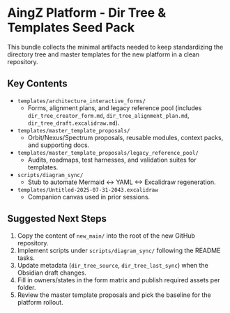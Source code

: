 ﻿# AingZ Platform - Dir Tree & Templates Seed Pack

This bundle collects the minimal artifacts needed to keep standardizing the directory tree and master templates for the new platform in a clean repository.

## Key Contents
- `templates/architecture_interactive_forms/`
  - Forms, alignment plans, and legacy reference pool (includes `dir_tree_creator_form.md`, `dir_tree_alignment_plan.md`, `dir_tree_draft.excalidraw.md`).
- `templates/master_template_proposals/`
  - Orbit/Nexus/Spectrum proposals, reusable modules, context packs, and supporting docs.
- `templates/master_template_proposals/legacy_reference_pool/`
  - Audits, roadmaps, test harnesses, and validation suites for templates.
- `scripts/diagram_sync/`
  - Stub to automate Mermaid <-> YAML <-> Excalidraw regeneration.
- `templates/Untitled-2025-07-31-2043.excalidraw`
  - Companion canvas used in prior sessions.

## Suggested Next Steps
1. Copy the content of `new_main/` into the root of the new GitHub repository.
2. Implement scripts under `scripts/diagram_sync/` following the README tasks.
3. Update metadata (`dir_tree_source`, `dir_tree_last_sync`) when the Obsidian draft changes.
4. Fill in owners/states in the form matrix and publish required assets per folder.
5. Review the master template proposals and pick the baseline for the platform rollout.

